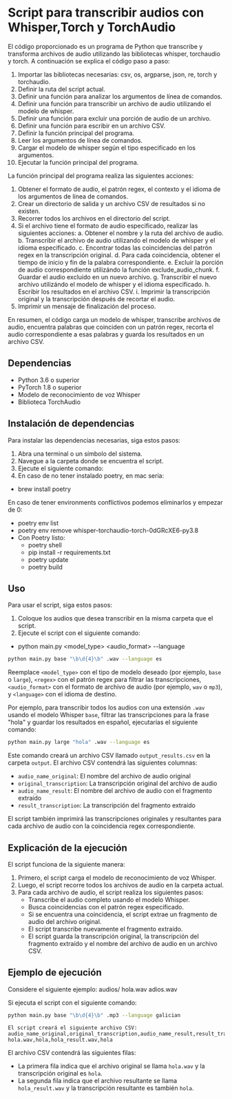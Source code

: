 # Script para transcribir audios con Whisper,Torch y TorchAudio
El código proporcionado es un programa de Python que transcribe y transforma archivos de audio utilizando las bibliotecas whisper, torchaudio y torch. A continuación se explica el código paso a paso: 
 
1. Importar las bibliotecas necesarias: csv, os, argparse, json, re, torch y torchaudio. 
2. Definir la ruta del script actual. 
3. Definir una función para analizar los argumentos de línea de comandos. 
4. Definir una función para transcribir un archivo de audio utilizando el modelo de whisper. 
5. Definir una función para excluir una porción de audio de un archivo. 
6. Definir una función para escribir en un archivo CSV. 
7. Definir la función principal del programa. 
8. Leer los argumentos de línea de comandos. 
9. Cargar el modelo de whisper según el tipo especificado en los argumentos. 
10. Ejecutar la función principal del programa. 
 
La función principal del programa realiza las siguientes acciones: 
 
1. Obtener el formato de audio, el patrón regex, el contexto y el idioma de los argumentos de línea de comandos. 
2. Crear un directorio de salida y un archivo CSV de resultados si no existen. 
3. Recorrer todos los archivos en el directorio del script. 
4. Si el archivo tiene el formato de audio especificado, realizar las siguientes acciones: 
   a. Obtener el nombre y la ruta del archivo de audio. 
   b. Transcribir el archivo de audio utilizando el modelo de whisper y el idioma especificado. 
   c. Encontrar todas las coincidencias del patrón regex en la transcripción original. 
   d. Para cada coincidencia, obtener el tiempo de inicio y fin de la palabra correspondiente. 
   e. Excluir la porción de audio correspondiente utilizándo la función exclude_audio_chunk. 
   f. Guardar el audio excluido en un nuevo archivo. 
   g. Transcribir el nuevo archivo utilizándo el modelo de whisper y el idioma especificado. 
   h. Escribir los resultados en el archivo CSV. 
   i. Imprimir la transcripción original y la transcripción después de recortar el audio. 
5. Imprimir un mensaje de finalización del proceso. 
 
En resumen, el código carga un modelo de whisper, transcribe archivos de audio, encuentra palabras que coinciden con un patrón regex, recorta el audio correspondiente a esas palabras y guarda los resultados en un archivo CSV.

## Dependencias

* Python 3.6 o superior
* PyTorch 1.8 o superior
* Modelo de reconocimiento de voz Whisper
* Biblioteca TorchAudio

## Instalación de dependencias

Para instalar las dependencias necesarias, siga estos pasos:

1. Abra una terminal o un símbolo del sistema.
2. Navegue a la carpeta donde se encuentra el script.
3. Ejecute el siguiente comando:
4. En caso de no tener instalado poetry, en mac sería:
- brew install poetry

En caso de tener environments conflictivos podemos eliminarlos y empezar de 0:
- poetry env list
- poetry env remove whisper-torchaudio-torch-0dGRcXE6-py3.8
- Con Poetry listo:
  * poetry shell
  * pip install -r requirements.txt
  * poetry update 
  * poetry build
  
## Uso

Para usar el script, siga estos pasos:

1. Coloque los audios que desea transcribir en la misma carpeta que el script.
2. Ejecute el script con el siguiente comando:
- python main.py <model_type> <regex> <audio_format> --language <language>

```bash
python main.py base "\b\d{4}\b" .wav --language es
```

Reemplace `<model_type>` con el tipo de modelo deseado (por ejemplo, `base` o `large`), `<regex>` con el patrón regex para filtrar las transcripciones,
 `<audio_format>` con el formato de archivo de audio (por ejemplo, `wav` o `mp3`), y `<language>` con el idioma de destino.

Por ejemplo, para transcribir todos los audios con una extensión `.wav` usando el modelo Whisper `base`,
 filtrar las transcripciones para la frase "hola" y guardar los resultados en español, ejecutarías el siguiente comando:
```bash
python main.py large "hola" .wav --language es
```

Este comando creará un archivo CSV llamado `output_results.csv` en la carpeta `output`. El archivo CSV contendrá las siguientes columnas:

* `audio_name_original`: El nombre del archivo de audio original
* `original_transcription`: La transcripción original del archivo de audio
* `audio_name_result`: El nombre del archivo de audio con el fragmento extraído
* `result_transcription`: La transcripción del fragmento extraído

El script también imprimirá las transcripciones originales y resultantes para cada archivo de audio con la coincidencia regex correspondiente.

## Explicación de la ejecución

El script funciona de la siguiente manera:

1. Primero, el script carga el modelo de reconocimiento de voz Whisper.
2. Luego, el script recorre todos los archivos de audio en la carpeta actual.
3. Para cada archivo de audio, el script realiza los siguientes pasos:
    * Transcribe el audio completo usando el modelo Whisper.
    * Busca coincidencias con el patrón regex especificado.
    * Si se encuentra una coincidencia, el script extrae un fragmento de audio del archivo original.
    * El script transcribe nuevamente el fragmento extraído.
    * El script guarda la transcripción original, la transcripción del fragmento extraído y el nombre del archivo de audio en un archivo CSV.

## Ejemplo de ejecución

Considere el siguiente ejemplo:
audios/
hola.wav
adios.wav

Si ejecuta el script con el siguiente comando:
```bash
python main.py base "\b\d{4}\b" .mp3 --language galician
```
```
El script creará el siguiente archivo CSV:
audio_name_original,original_transcription,audio_name_result,result_transcription
hola.wav,hola,hola_result.wav,hola
```


El archivo CSV contendrá las siguientes filas:

* La primera fila indica que el archivo original se llama `hola.wav` y la transcripción original es `hola`.
* La segunda fila indica que el archivo resultante se llama `hola_result.wav` y la transcripción resultante es también `hola`.


